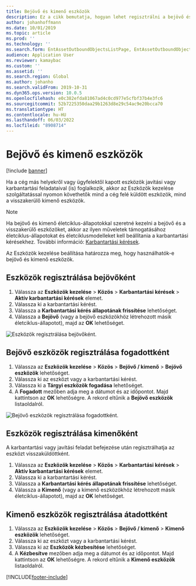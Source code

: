 ```yaml
---
title: Bejövő és kimenő eszközök
description: Ez a cikk bemutatja, hogyan lehet regisztrálni a bejövő és a kimenő tárgyi eszközöket az Eszközkezelésben.
author: johanhoffmann
ms.date: 10/01/2019
ms.topic: article
ms.prod: ''
ms.technology: ''
ms.search.form: EntAssetOutboundObjectsListPage, EntAssetOutboundObjectsDeliver, EntAssetInboundObjectsListPage, EntAssetInboundObjectsRecieve
audience: Application User
ms.reviewer: kamaybac
ms.custom: ''
ms.assetid: ''
ms.search.region: Global
ms.author: johanho
ms.search.validFrom: 2019-10-31
ms.dyn365.ops.version: 10.0.5
ms.openlocfilehash: e0c382efda81067ad4c0cd977e5cfbf37b4e3fc6
ms.sourcegitcommit: 52b7225350daa29b1263d8e29c54ac9e20bcca70
ms.translationtype: HT
ms.contentlocale: hu-HU
ms.lasthandoff: 06/03/2022
ms.locfileid: "8908714"
---
```

# <a name="inbound-and-outbound-assets"></a>Bejövő és kimenő eszközök

[!include [banner](../../includes/banner.md)]

 

Ha a cég más helyekről vagy ügyfelektől kapott eszközök javítási vagy karbantartási feladataival (is) foglalkozik, akkor az Eszközök kezelése szolgáltatással nyomon követhetők mind a cég felé küldött eszközök, mind a visszakerülő kimenő eszközök.

> [!NOTE]
> Ha bejövő és kimenő életciklus-állapotokkal szeretné kezelni a bejövő és a visszakerülő eszközöket, akkor az ilyen műveletek támogatásához életciklus-állapotokat és életciklusmodelleket kell beállítania a karbantartási kérésekhez. További információ: [Karbantartási kérések](/d365F-O/supply-chain/asset-management/manage-maintenance-requests/../manage-maintenance-requests/maintenance-request-overview).

Az Eszközök kezelése beállítása határozza meg, hogy használhatók-e bejövő és kimenő eszközök.

## <a name="register-assets-as-inbound"></a>Eszközök regisztrálása bejövőként

1. Válassza az **Eszközök kezelése** \> **Közös** \> **Karbantartási kérések** \> **Aktív karbantartási kérések** elemet.
2. Válassza ki a karbantartási kérést.
3. Válassza a **Karbantartási kérés állapotának frissítése** lehetőséget.
4. Válassza a **Bejövő** (vagy a bejövő eszközökhöz létrehozott másik életciklus-állapotot), majd az **OK** lehetőséget.

![Eszközök regisztrálása bejövőként.](media/07-manage-maintenance-requests.png)

## <a name="register-inbound-assets-as-received"></a>Bejövő eszközök regisztrálása fogadottként

1. Válassza az **Eszközök kezelése** \> **Közös** \> **Bejövő / kimenő** \> **Bejövő eszközök** lehetőséget.
2. Válassza ki az eszközt vagy a karbantartási kérést.
3. Válassza ki a **Tárgyi eszközök fogadása** lehetőséget.
4. A **Fogadott** mezőben adja meg a dátumot és az időpontot. Majd kattintson az **OK** lehetőségre. A rekord eltűnik a **Bejövő eszközök** listaoldalról.

![Bejövő eszközök regisztrálása fogadottként.](media/08-manage-maintenance-requests.png)

## <a name="register-assets-as-outbound"></a>Eszközök regisztrálása kimenőként

A karbantartási vagy javítási feladat befejezése után regisztrálhatja az eszközt visszaküldöttként.

1. Válassza az **Eszközök kezelése** \> **Közös** \> **Karbantartási kérések** \> **Aktív karbantartási kérések** elemet.
2. Válassza ki a karbantartási kérést.
3. Válassza a **Karbantartási kérés állapotának frissítése** lehetőséget.
4. Válassza a **Kimenő** (vagy a kimenő eszközökhöz létrehozott másik életciklus-állapotot), majd az **OK** lehetőséget.

## <a name="register-outbound-assets-as-delivered"></a>Kimenő eszközök regisztrálása átadottként

1. Válassza az **Eszközök kezelése** \> **Közös** \> **Bejövő / kimenő** \> **Kimenő eszközök** lehetőséget.
2. Válassza ki az eszközt vagy a karbantartási kérést.
3. Válassza ki az **Eszközök kézbesítése** lehetőséget.
4. A **Kézbesítve** mezőben adja meg a dátumot és az időpontot. Majd kattintson az **OK** lehetőségre. A rekord eltűnik a **Kimenő eszközök** listaoldalról.


[!INCLUDE[footer-include](../../../includes/footer-banner.md)]